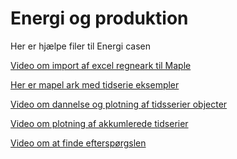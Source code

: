 # Energi og produktion

Her er hjælpe filer til Energi casen


[Video om import af excel regneark til Maple](https://youtu.be/PXpPUWbB3ek)


<a href="./Maple/Tidsserie_eksempler.mw" download> Her er mapel ark med tidserie eksempler 

[Video om dannelse og plotning af tidsserier objecter](https://youtu.be/O3QFvu_bnlk)

[Video om plotning af akkumlerede tidserier](http://www.youtube.com/watch?v=brpZ0BzoP4s)

[Video om at finde efterspørgslen](http://www.youtube.com/watch?v=FyTUAxH_Ons)